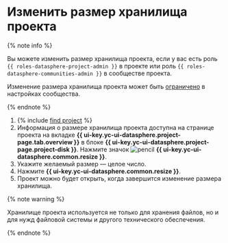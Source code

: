 # Изменить размер хранилища проекта

{% note info %}

Вы можете изменить размер хранилища проекта, если у вас есть роль `{{ roles-datasphere-project-admin }}` в проекте или роль `{{ roles-datasphere-communities-admin }}` в сообществе проекта.

Изменение размера хранилища проекта может быть [ограничено](../community/manage-community-config.md) в настройках сообщества.

{% endnote %}

1. {% include [find project](../../../_includes/datasphere/ui-find-project.md) %}
1. Информация о размере хранилища проекта доступна на странице проекта на вкладке **{{ ui-key.yc-ui-datasphere.project-page.tab.overview }}** в блоке **{{ ui-key.yc-ui-datasphere.project-page.project-disk }}**. Нажмите значок ![pencil](../../../_assets/console-icons/pencil-to-line.svg) **{{ ui-key.yc-ui-datasphere.common.resize }}**.
1. Укажите желаемый размер — целое число.
1. Нажмите **{{ ui-key.yc-ui-datasphere.common.resize }}**.
1. Проект можно будет открыть, когда завершится изменение размера хранилища. 

{% note warning %}

Хранилище проекта используется не только для хранения файлов, но и для нужд файловой системы и другого технического обеспечения.

{% endnote %}